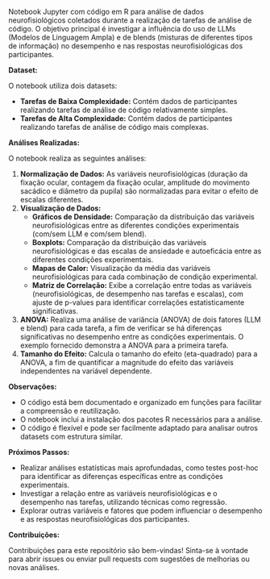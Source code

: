Notebook Jupyter com código em R para análise de dados neurofisiológicos coletados durante a realização de tarefas de análise de código. O objetivo principal é investigar a influência do uso de LLMs (Modelos de Linguagem Ampla) e de blends (misturas de diferentes tipos de informação) no desempenho e nas respostas neurofisiológicas dos participantes.

**Dataset:**

O notebook utiliza dois datasets:

* **Tarefas de Baixa Complexidade:** Contém dados de participantes realizando tarefas de análise de código relativamente simples.
* **Tarefas de Alta Complexidade:** Contém dados de participantes realizando tarefas de análise de código mais complexas.

**Análises Realizadas:**

O notebook realiza as seguintes análises:

1. **Normalização de Dados:** As variáveis neurofisiológicas (duração da fixação ocular, contagem da fixação ocular, amplitude do movimento sacádico e diâmetro da pupila) são normalizadas para evitar o efeito de escalas diferentes.
2. **Visualização de Dados:**
    * **Gráficos de Densidade:** Comparação da distribuição das variáveis neurofisiológicas entre as diferentes condições experimentais (com/sem LLM e com/sem blend).
    * **Boxplots:** Comparação da distribuição das variáveis neurofisiológicas e das escalas de ansiedade e autoeficácia entre as diferentes condições experimentais.
    * **Mapas de Calor:** Visualização da média das variáveis neurofisiológicas para cada combinação de condição experimental.
    * **Matriz de Correlação:**  Exibe a correlação entre todas as variáveis (neurofisiológicas, de desempenho nas tarefas e escalas), com ajuste de p-values para identificar correlações estatisticamente significativas.
3. **ANOVA:**  Realiza uma análise de variância (ANOVA) de dois fatores (LLM e blend) para cada tarefa, a fim de verificar se há diferenças significativas no desempenho entre as condições experimentais. O exemplo fornecido demonstra a ANOVA para a primeira tarefa.
4. **Tamanho do Efeito:** Calcula o tamanho do efeito (eta-quadrado) para a ANOVA, a fim de quantificar a magnitude do efeito das variáveis independentes na variável dependente.

**Observações:**

* O código está bem documentado e organizado em funções para facilitar a compreensão e reutilização.
* O notebook inclui a instalação dos pacotes R necessários para a análise.
* O código é flexível e pode ser facilmente adaptado para analisar outros datasets com estrutura similar.

**Próximos Passos:**

* Realizar análises estatísticas mais aprofundadas, como testes post-hoc para identificar as diferenças específicas entre as condições experimentais.
* Investigar a relação entre as variáveis neurofisiológicas e o desempenho nas tarefas, utilizando técnicas como regressão.
* Explorar outras variáveis e fatores que podem influenciar o desempenho e as respostas neurofisiológicas dos participantes.

**Contribuições:**

Contribuições para este repositório são bem-vindas! Sinta-se à vontade para abrir issues ou enviar pull requests com sugestões de melhorias ou novas análises.
